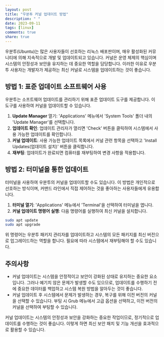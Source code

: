 ```yaml
---
layout: post
title: "우분투 커널 업데이트 방법"
description: " "
date: 2023-09-11
tags: [linux]
comments: true
share: true
---
```


우분투(Ubuntu)는 많은 사용자들이 선호하는 리눅스 배포판이며, 매우 활성화된 커뮤니티에 의해 지속적으로 개발 및 업데이트되고 있습니다. 커널은 운영 체제의 핵심이며 시스템의 안정성과 보안을 유지하는 데 중요한 역할을 담당합니다. 이러한 이유로 우분투 사용자는 개발자가 제공하는 최신 커널로 시스템을 업데이트하는 것이 좋습니다.

## 방법 1: 표준 업데이트 소프트웨어 사용

우분투는 소프트웨어 업데이트를 관리하기 위해 표준 업데이트 도구를 제공합니다. 이 도구를 사용하여 커널을 업데이트할 수 있습니다.

1. **Update Manager** 열기: 'Applications' 메뉴에서 'System Tools' 폴더 내의 'Update Manager'를 선택합니다.
2. **업데이트 확인**: 업데이트 관리자가 열리면 'Check' 버튼을 클릭하여 시스템에서 사용 가능한 업데이트를 확인합니다.
3. **커널 업데이트**: 사용 가능한 업데이트 목록에서 커널 관련 항목을 선택하고 'Install Updates(업데이트 설치)' 버튼을 클릭합니다.
4. **재부팅**: 업데이트가 완료되면 컴퓨터를 재부팅하여 변경 사항을 적용합니다.

## 방법 2: 터미널을 통한 업데이트

터미널을 사용하여 우분투의 커널을 업데이트할 수도 있습니다. 이 방법은 개인적으로 선호하는 방식이며, 커맨드 라인에서 직접 제어하는 것을 좋아하는 사용자들에게 유용합니다.

1. **터미널 열기**: 'Applications' 메뉴에서 'Terminal'을 선택하여 터미널을 엽니다.
2. **커널 업데이트 명령어 실행**: 다음 명령어를 실행하여 최신 커널을 설치합니다.

```bash
sudo apt update
sudo apt upgrade
```

위 명령어는 우분투 패키지 관리자를 업데이트하고 시스템의 모든 패키지를 최신 버전으로 업그레이드하는 역할을 합니다. 필요에 따라 시스템에서 재부팅해야 할 수도 있습니다.

## 주의사항

- 커널 업데이트는 시스템을 안정적이고 보안이 강화된 상태로 유지하는 중요한 요소입니다. 그러나 예기치 않은 문제가 발생할 수도 있으므로, 업데이트를 수행하기 전에 중요한 데이터를 백업하고 시스템 복원 방법을 알아두는 것이 좋습니다.
- 커널 업데이트 후 시스템에서 문제가 발생하는 경우, 복구를 위해 이전 버전의 커널을 선택할 수 있습니다. 부팅 시 Grub 메뉴에서 고급 옵션을 선택하고, 이전 버전의 커널을 선택하여 부팅할 수 있습니다.

커널 업데이트는 시스템의 안정성과 보안을 강화하는 중요한 작업이므로, 정기적으로 업데이트를 수행하는 것이 좋습니다. 이렇게 하면 최신 보안 패치 및 기능 개선을 효과적으로 활용할 수 있습니다.